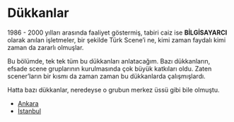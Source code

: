# Dükkanlar

1986 - 2000 yılları arasında faaliyet göstermiş, tabiri caiz ise
**BİLGİSAYARCI** olarak anılan işletmeler, bir şekilde Türk Scene’i ne,
kimi zaman faydalı kimi zaman da zararlı olmuşlar.

Bu bölümde, tek tek tüm bu dükkanları anlatacağım. Bazı dükkanların,
efsade scene gruplarının kurulmasında çok büyük katkıları oldu. Zaten
scener’ların bir kısmı da zaman zaman bu dükkanlarda çalışmışlardı.

Hatta bazı dükkanlar, neredeyse o grubun merkez üssü gibi bile olmuştu.

* [Ankara](ankara/README.md)
* [İstanbul](istanbul/README.md)